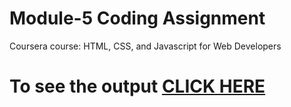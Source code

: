 
# Module-5 Coding Assignment

Coursera course: HTML, CSS, and Javascript for Web Developers

# To see the output [CLICK HERE](https://jubayarhassan.github.io/module5-solution/)
